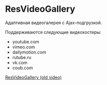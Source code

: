 # ResVideoGallery

Адаптивная видеогалерея с Ajax-подгрузкой.

Поддерживаются следующие видеохостеры:

- youtube.com
- vimeo.com
- dailymotion.com
- rutube.ru
- vk.com
- coub.com

[ResVideoGallery (old video)](https://www.youtube.com/watch?v=GC-YCY_vmWM)
